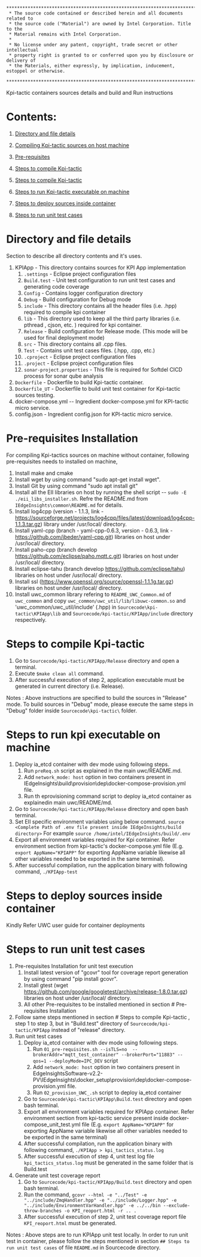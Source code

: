 ```
********************************************************************************************************************
 * The source code contained or described herein and all documents related to
 * the source code ("Material") are owned by Intel Corporation. Title to the
 * Material remains with Intel Corporation.
 *
 * No license under any patent, copyright, trade secret or other intellectual
 * property right is granted to or conferred upon you by disclosure or delivery of
 * the Materials, either expressly, by implication, inducement, estoppel or otherwise.
 **********************************************************************************************************************
```

Kpi-tactic containers sources details and build and Run instructions

# Contents:

1. [Directory and file details](#All-internal-directory-file-details)

2. [Compiling Kpi-tactic sources on host machine](#Compiling-sources)

3. [Pre-requisites](#Pre-requisites-Installation)

4. [Steps to compile Kpi-tactic](#Steps-to-compile-Kpi-tactic)

5. [Steps to compile Kpi-tactic](#Steps-to-compile-Kpi-tactic)

6. [Steps to run Kpi-tactic executable on machine](#Steps-to-run-Kpi-tactic-executable-on-machine)

7. [Steps to deploy sources inside container](#Steps-to-deploy-sources-inside-container)

8. [Steps to run unit test cases](#Steps-to-run-unit-testcases)


# Directory and file details
Section to describe all directory contents and it's uses.

1. KPIApp - This directory contains sources for KPI App implementation 
	1. `.settings` - Eclipse project configuration files
	2. `Build.test` - Unit test configuration to run unit test cases and generating code coverage
	3. `Config` - Contains logger configuration directory
	4. `Debug` - Build configuration for Debug mode
	5. `include` - This directory contains all the header files (i.e. .hpp) required to compile kpi container
	6. `lib` - This directory used to keep all the third party libraries (i.e. pthread , cjson, etc. ) required for kpi container. 
	7. `Release` - Build configuration for Release mode. (This mode will be used for final deployment mode)
	8. `src` - This directory contains all .cpp files.
	9. `Test` - Contains unit test cases files. (.hpp, .cpp, etc.)
	10. `.cproject` - Eclipse project configuration files
	11. `.project` - Eclipse project configuration files
	12. `sonar-project.properties` - This file is required for Softdel CICD process for sonar qube analysis
2. `Dockerfile` - Dockerfile to build Kpi-tactic container.
3. `Dockerfile_UT` - Dockerfile to build unit test container for Kpi-tactic sources testing.
4. docker-compose.yml -- Ingredient docker-compose.yml for KPI-tactic micro service.
5. config.json - Ingredient config.json for KPI-tactic micro service.

# Pre-requisites Installation

For compiling Kpi-tactics sources on machine without container, following pre-requisites needs to installed on machine,
1. Install make and cmake
2. Install wget by using command "sudo apt-get install wget".
3. Install Git by using command "sudo apt install git"
4. Install all the EII libraries on host by running the shell script -- `sudo -E ./eii_libs_installer.sh`. Refre the README.md from  `IEdgeInsights\common\README.md` for details.
5. Install log4cpp (version - 1.1.3, link - https://sourceforge.net/projects/log4cpp/files/latest/download/log4cpp-1.1.3.tar.gz) library under /usr/local/ directory.
6. Install yaml-cpp (branch - yaml-cpp-0.6.3, version - 0.6.3, link - https://github.com/jbeder/yaml-cpp.git) libraries on host under /usr/local/ directory.
7. Install paho-cpp (branch develop https://github.com/eclipse/paho.mqtt.c.git) libraries on host under /usr/local/ directory.
8. Install eclipse-tahu (branch develop https://github.com/eclipse/tahu) libraries on host under /usr/local/ directory.
9. Install ssl (https://www.openssl.org/source/openssl-1.1.1g.tar.gz) libraries on host under /usr/local/ directory.
10. Install uwc_common library refering to `README_UWC_Common.md` of `uwc_common` and copy `uwc_common/uwc_util/lib/libuwc-common.so` and 'uwc_common/uwc_util/include' (.hpp) in `Sourcecode\kpi-tactic\KPIApp\lib` and `Sourcecode/kpi-tactic/KPIApp/include` directory respectively.

# Steps to compile Kpi-tactic

1. Go to `Sourcecode/kpi-tactic/KPIApp/Release` directory and open a terminal.
2. Execute `$make clean all` command.
3. After successful execution of step 2, application executable must be generated in current directory (i.e. Release).

Notes : Above instructions are specified to build the sources in "Release" mode. To build sources in "Debug" mode, please execute the same steps in "Debug" folder inside `Sourcecode\kpi-tactic\` folder.

# Steps to run kpi executable on machine
1. Deploy ia_etcd container with dev mode using following steps. 
	1. Run `preReq.sh` script as explained in the main uwc/README.md.
	2. Add `network_mode: host` option in two containers present in IEdgeInsights\build\provision\dep\docker-compose-provision.yml file.
	3. Run th eprovisioning command script to deploy ia_etcd container as explainedin main uwc/README/md.
2. Go to `Sourcecode/kpi-tactic/KPIApp/Release` directory and open bash terminal.
3. Set EII specific environment variables using below command.
	`source <Complete Path of .env file present inside IEdgeInsights/build directory>`
	For example `source /home/intel/IEdgeInsights/build/.env`
4. Export all environment variables required for Kpi container. Refer environment section from kpi-tactic's docker-compose.yml file (E.g. `export AppName="KPIAPP"` for exporting AppName variable likewise all other variables needed to be exported in the same terminal).
5. After successful compilation, run the application binary with following command,
	`./KPIApp-test`

# Steps to deploy sources inside container
Kindly Refer UWC user guide for container deployments

# Steps to run unit test cases
1. Pre-requisites Installation for unit test execution
    1. Install latest version of "gcovr" tool for coverage report generation by using command "pip install gcovr".
    2. Install gtest (wget https://github.com/google/googletest/archive/release-1.8.0.tar.gz) libraries on host under /usr/local/ directory.
    3. All other Pre-requisites to be installed mentioned in section # Pre-requisites Installation
2. Follow same steps mentioned in section # Steps to compile Kpi-tactic , step 1 to step 3, but in "Build.test" directory of `Sourcecode/kpi-tactic/KPIApp` instead of "release" directory.
3. Run unit test cases
    1. Deploy ia_etcd container with dev mode using following steps. 
        1. Run `01_pre-requisites.sh --isTLS=no  --brokerAddr="mqtt_test_container" --brokerPort="11883" --qos=1 --deployMode=IPC_DEV` script
        2. Add `network_mode: host` option in two containers present in EdgeInsightsSoftware-v2.2-PV\IEdgeInsights\docker_setup\provision\dep\docker-compose-provision.yml file. 
        3. Run `02_provision_UWC_.sh` script to deploy ia_etcd container
    2. Go to `Sourcecode\kpi-tactic\KPIApp\Build.test` directory and open bash terminal.
    3. Export all environment variables required for KPIApp container. Refer environment section from kpi-tactic service present inside docker-compose_unit_test.yml file (E.g. `export AppName="KPIAPP"` for exporting AppName variable likewise all other variables needed to be exported in the same terminal) 
    4. After successful compilation, run the application binary with following command,
    `./KPIApp > kpi_tactics_status.log` 
    5. After successful execution of step 4, unit test log file `kpi_tactics_status.log` must be generated in the same folder that is Build.test
4. Generate unit test coverage report
    1. Go to `Sourcecode/kpi-tactic/KPIApp/Build.test` directory and open bash terminal.
    2. Run the command,
        `gcovr --html -e "../Test" -e "../include/ZmqHandler.hpp" -e "../include/Logger.hpp" -e "../include/EnvironmentVarHandler.hpp" -e ../../bin --exclude-throw-branches -o KPI_reoport.html -r .. .`
    3. After successful execution of step 2, unit test coverage report file `KPI_reoport.html` must be generated.

 
Notes : Above steps are to run KPIApp unit test locally. In order to run unit test in container, please follow the steps mentioned in section `## Steps to run unit test cases` of file `README.md` in Sourcecode directory. 

